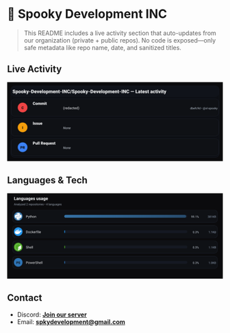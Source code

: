 # 👻 Spooky Development INC

> This README includes a live activity section that auto-updates from our organization (private + public repos). No code is exposed—only safe metadata like repo name, date, and sanitized titles.

## Live Activity
![Repo Snapshot](./assets/repo-snapshot.svg?v=527d9542dc)

## Languages & Tech
![Languages Usage](./assets/languages.svg?v=0cbaf8de8f)

## Contact
- Discord: **[Join our server](https://discord.gg/XYspZgEEJb)**
- Email: **spkydevelopment@gmail.com**
